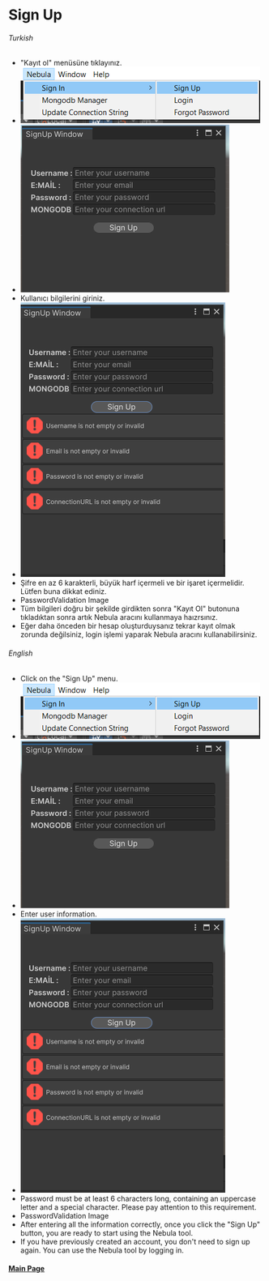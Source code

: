 # Sign Up

###### Turkish

<ul>
  <li>"Kayıt ol" menüsüne tıklayınız.</li>
  <li><img src="https://github.com/UnityNebulaTeam/NebulaMongodb/blob/docs/Images/SignUpImages/menuItem.PNG"/> </li>
  <li><img src="https://github.com/UnityNebulaTeam/NebulaMongodb/blob/docs/Images/SignUpImages/SignUpWindow.PNG"/></li>
  <li>Kullanıcı bilgilerini giriniz.</li>
  <li><img src="https://github.com/UnityNebulaTeam/NebulaMongodb/blob/docs/Images/SignUpImages/SignUpValidation.PNG"/> </li>
  <li>Şifre en az 6 karakterli, büyük harf içermeli ve bir işaret içermelidir. Lütfen buna dikkat ediniz. </li>
  <li>PasswordValidation Image</li>
  <li>Tüm bilgileri doğru bir şekilde girdikten sonra "Kayıt Ol" butonuna tıkladıktan sonra artık Nebula aracını kullanmaya haızrsınız.</li>
  <li>
  Eğer daha önceden bir hesap oluşturduysanız tekrar kayıt olmak zorunda değilsiniz, login işlemi yaparak Nebula aracını kullanabilirsiniz.
  </li>
</ul>

###### English

<ul>
  <li>Click on the "Sign Up" menu.</li>
  <li><img src="https://github.com/UnityNebulaTeam/NebulaMongodb/blob/docs/Images/SignUpImages/menuItem.PNG"/> </li>
  <li><img src="https://github.com/UnityNebulaTeam/NebulaMongodb/blob/docs/Images/SignUpImages/SignUpWindow.PNG"/></li>
  <li>Enter user information.</li>
  <li><img src="https://github.com/UnityNebulaTeam/NebulaMongodb/blob/docs/Images/SignUpImages/SignUpValidation.PNG"/> </li>
  <li>Password must be at least 6 characters long, containing an uppercase letter and a special character. Please pay attention to this requirement.</li>
  <li>PasswordValidation Image</li>
  <li>After entering all the information correctly, once you click the "Sign Up" button, you are ready to start using the Nebula tool.</li>
  <li>If you have previously created an account, you don't need to sign up again. You can use the Nebula tool by logging in.</li>
</ul>

#### [Main Page](README.md)

